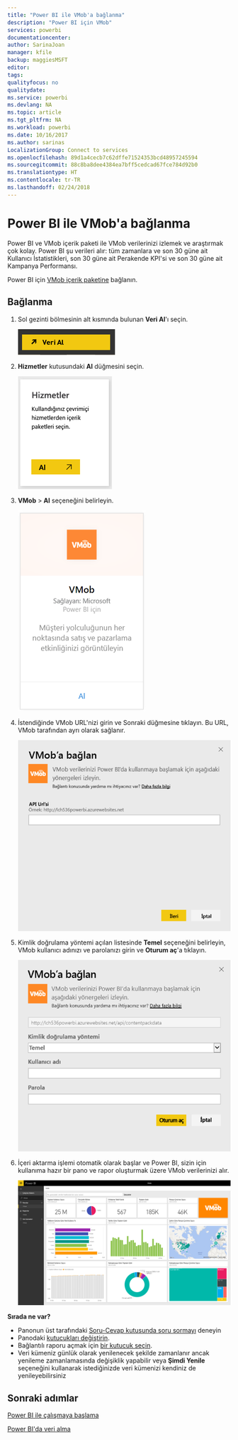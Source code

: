 ```yaml
---
title: "Power BI ile VMob'a bağlanma"
description: "Power BI için VMob"
services: powerbi
documentationcenter: 
author: SarinaJoan
manager: kfile
backup: maggiesMSFT
editor: 
tags: 
qualityfocus: no
qualitydate: 
ms.service: powerbi
ms.devlang: NA
ms.topic: article
ms.tgt_pltfrm: NA
ms.workload: powerbi
ms.date: 10/16/2017
ms.author: sarinas
LocalizationGroup: Connect to services
ms.openlocfilehash: 89d1a4cecb7c62dffe71524353bcd48957245594
ms.sourcegitcommit: 88c8ba8dee4384ea7bff5cedcad67fce784d92b0
ms.translationtype: HT
ms.contentlocale: tr-TR
ms.lasthandoff: 02/24/2018
---
```

# <a name="connect-to-vmob-with-power-bi"></a>Power BI ile VMob'a bağlanma
Power BI ve VMob içerik paketi ile VMob verilerinizi izlemek ve araştırmak çok kolay. Power BI şu verileri alır: tüm zamanlara ve son 30 güne ait Kullanıcı İstatistikleri, son 30 güne ait Perakende KPI'si ve son 30 güne ait Kampanya Performansı.

Power BI için [VMob içerik paketine](https://app.powerbi.com/getdata/services/vmob) bağlanın.

## <a name="how-to-connect"></a>Bağlanma
1. Sol gezinti bölmesinin alt kısmında bulunan **Veri Al**'ı seçin.
   
    ![](media/service-connect-to-vmob/getdata.png)
2. **Hizmetler** kutusundaki **Al** düğmesini seçin.
   
   ![](media/service-connect-to-vmob/services.png)
3. **VMob** \> **Al** seçeneğini belirleyin.
   
   ![](media/service-connect-to-vmob/vmob.png)
4. İstendiğinde VMob URL'nizi girin ve Sonraki düğmesine tıklayın. Bu URL, VMob tarafından ayrı olarak sağlanır.
   
    ![](media/service-connect-to-vmob/params.png)
5. Kimlik doğrulama yöntemi açılan listesinde **Temel** seçeneğini belirleyin, VMob kullanıcı adınızı ve parolanızı girin ve **Oturum aç**'a tıklayın.
   
    ![](media/service-connect-to-vmob/creds.png)
6. İçeri aktarma işlemi otomatik olarak başlar ve Power BI, sizin için kullanıma hazır bir pano ve rapor oluşturmak üzere VMob verilerinizi alır.
   
   ![](media/service-connect-to-vmob/dashboard2.png)

**Sırada ne var?**

* Panonun üst tarafındaki [Soru-Cevap kutusunda soru sormayı](power-bi-q-and-a.md) deneyin
* Panodaki [kutucukları değiştirin](service-dashboard-edit-tile.md).
* Bağlantılı raporu açmak için [bir kutucuk seçin](service-dashboard-tiles.md).
* Veri kümeniz günlük olarak yenilenecek şekilde zamanlanır ancak yenileme zamanlamasında değişiklik yapabilir veya **Şimdi Yenile** seçeneğini kullanarak istediğinizde veri kümenizi kendiniz de yenileyebilirsiniz

## <a name="next-steps"></a>Sonraki adımlar
[Power BI ile çalışmaya başlama](service-get-started.md)

[Power BI'da veri alma](service-get-data.md)


